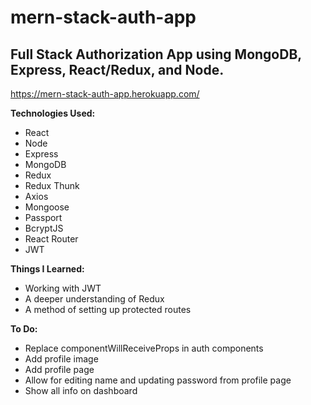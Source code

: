 # mern-stack-auth-app
<h2>Full Stack Authorization App using MongoDB, Express, React/Redux, and Node.</h2>
<a href="https://mern-stack-auth-app.herokuapp.com/">https://mern-stack-auth-app.herokuapp.com/</a>

<strong>Technologies Used:</strong>
 - React
 - Node
 - Express
 - MongoDB
 - Redux
 - Redux Thunk
 - Axios
 - Mongoose
 - Passport
 - BcryptJS
 - React Router
 - JWT

<strong>Things I Learned:</strong>
 - Working with JWT
 - A deeper understanding of Redux
 - A method of setting up protected routes

<strong>To Do:</strong>
 - Replace componentWillReceiveProps in auth components
 - Add profile image
 - Add profile page
 - Allow for editing name and updating password from profile page
 - Show all info on dashboard